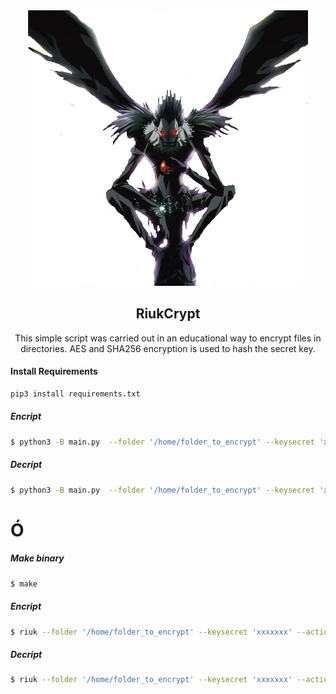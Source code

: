 


<div style="text-align: center"> 

<img src="riuk.png">

## RiukCrypt
This simple script was carried out in an educational way to encrypt files in directories.
AES and SHA256 encryption is used to hash the secret key.
</div>

#### Install Requirements
```bash
pip3 install requirements.txt
```


##### Encript
```bash
$ python3 -B main.py  --folder '/home/folder_to_encrypt' --keysecret 'xxxxxxx' --action encrypt -e "jpeg|pdf"
```

##### Decript
```bash
$ python3 -B main.py  --folder '/home/folder_to_encrypt' --keysecret 'xxxxxxx' --action decrypt
```

# Ó

##### Make binary
```bash
$ make  
```

##### Encript
```bash
$ riuk --folder '/home/folder_to_encrypt' --keysecret 'xxxxxxx' --action encrypt -e "jpeg|pdf"
```

##### Decript
```bash
$ riuk --folder '/home/folder_to_encrypt' --keysecret 'xxxxxxx' --action decrypt
```